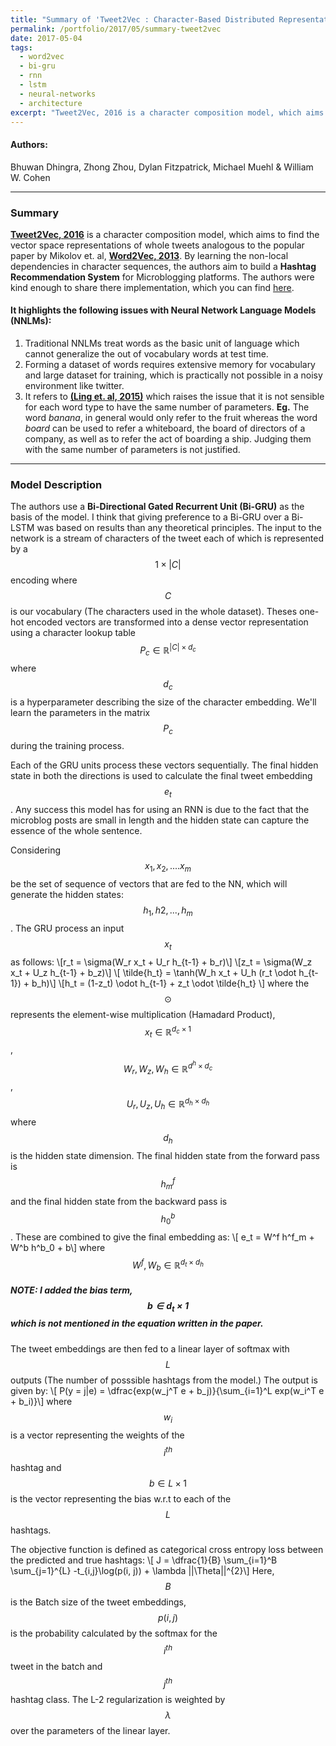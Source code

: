 ```yaml
---
title: "Summary of 'Tweet2Vec : Character-Based Distributed Representations for Social Media'"
permalink: /portfolio/2017/05/summary-tweet2vec
date: 2017-05-04
tags:
  - word2vec
  - bi-gru
  - rnn
  - lstm
  - neural-networks
  - architecture
excerpt: "Tweet2Vec, 2016 is a character composition model, which aims to find the vector space representations of whole tweets analogous to the popular paper by Mikolov et. al, Word2Vec, 2013"
---
```


#### Authors:
Bhuwan Dhingra, Zhong Zhou, Dylan Fitzpatrick, Michael Muehl & William W. Cohen

---
### Summary
[**Tweet2Vec, 2016**][1] is a character composition model, which aims to find the vector space representations of whole tweets analogous to the popular paper by Mikolov et. al, [**Word2Vec, 2013**][2]. By learning the non-local dependencies in character sequences, the authors aim to build a **Hashtag Recommendation System** for Microblogging platforms. The authors were kind enough to share there implementation, which you can find [here][4].

#### It highlights the following issues with Neural Network Language Models (NNLMs):
1. Traditional NNLMs treat words as the basic unit of language which cannot generalize the out of vocabulary words at test time.
2. Forming a dataset of words requires extensive memory for vocabulary and large dataset for training, which is practically not possible in a noisy environment like twitter.
3. It refers to [**(Ling et. al, 2015)**][3] which raises the issue that it is not sensible for each word type to have the same number of parameters. **Eg.** The word *banana*, in general would only refer to the fruit whereas the word *board* can be used to refer a whiteboard, the board of directors of a company, as well as to refer the act of boarding a ship. Judging them with the same number of parameters is not justified.

---

### Model Description
The authors use a **Bi-Directional Gated Recurrent Unit (Bi-GRU)** as the basis of the model. I think that giving preference to a Bi-GRU over a Bi-LSTM was based on results than any theoretical principles. The input to the network is a stream of characters of the tweet each of which is represented by a $$1 \times |C|$$ encoding where $$C$$ is our vocabulary (The characters used in the whole dataset). Theses one-hot encoded vectors are transformed into a dense vector representation using a character lookup table $$P_c \in \mathbb{R}^{|C| \times d_c}$$ where $$d_c$$ is a hyperparameter describing the size of the character embedding. We'll learn the parameters in the matrix $$P_c$$ during the training process.

Each of the GRU units process these vectors sequentially. The final hidden state in both the directions is used to calculate the final tweet embedding $$e_t$$. Any success this model has for using an RNN is due to the fact that the microblog posts are small in length and the hidden state can capture the essence of the whole sentence.

Considering $$x_1, x_2, .... x_m$$ be the set of sequence of vectors that are fed to the NN, which will generate the hidden states: $$h_1, h2, ..., h_m$$. The GRU process an input $$x_t$$ as follows:
\\[r_t = \sigma(W_r x_t + U_r h_{t-1} + b_r)\\]
\\[z_t = \sigma(W_z x_t + U_z h_{t-1} + b_z)\\]
\\[ \tilde{h_t} = \tanh(W_h x_t + U_h (r_t \odot h_{t-1}) + b_h)\\]
\\[h_t = (1-z_t) \odot h_{t-1} + z_t \odot \tilde{h_t} \\]
where the $$\odot$$ represents the element-wise multiplication (Hamadard Product), $$x_t \in \mathbb{R}^{d_c \times 1}$$, $$W_r, W_z, W_h \in \mathbb{R}^{d^h \times d_c}$$, $$U_r, U_z, U_h \in \mathbb{R}^{d_h \times d_h}$$ where $$d_h$$ is the hidden state dimension.
The final hidden state from the forward pass is $$h^f_m$$ and the final hidden state from the backward pass is $$h^b_0$$. These are combined to give the final embedding as:
\\[ e_t = W^f h^f_m + W^b h^b_0 + b\\]
where $$W^f, W_b \in \mathbb{R}^{d_t \times d_h}$$

##### NOTE: I added the bias term, $$b \in d_t \times 1$$ which is not mentioned in the equation written in the paper.

The tweet embeddings are then fed to a linear layer of softmax with $$L$$ outputs (The number of posssible hashtags from the model.) The output is given by:
\\[ P(y = j|e) = \dfrac{exp(w_j^T e + b_j)}{\sum_{i=1}^L exp(w_i^T e + b_i)}\\]
where $$w_i$$ is a vector representing the weights of the $$i^{th}$$ hashtag and $$b \in L \times 1$$ is the vector representing the bias w.r.t to each of the $$L$$ hashtags.

The objective function is defined as categorical cross entropy loss between the predicted and true hashtags:
\\[ J = \dfrac{1}{B} \sum_{i=1}^B \sum_{j=1}^{L} -t_{i,j}\log(p(i, j)) + \lambda ||\Theta||^{2}\\]
Here, $$B$$ is the Batch size of the tweet embeddings, $$p(i,j)$$ is the probability calculated by the softmax for the $$i^{th}$$ tweet in the batch and $$j^{th}$$ hashtag class. The L-2 regularization is weighted by $$\lambda$$ over the parameters of the linear layer.

[1]: https://arxiv.org/abs/1605.03481
[2]: https://arxiv.org/abs/1301.3781
[3]: https://arxiv.org/abs/1508.02096
[4]: https://github.com/bdhingra/tweet2vec
